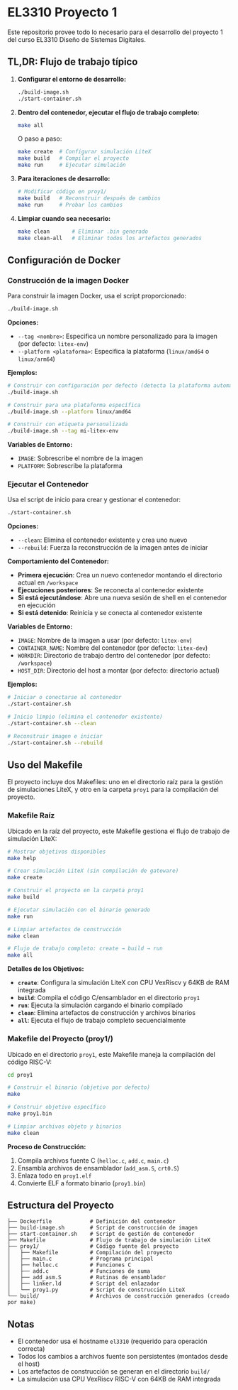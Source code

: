 # EL3310 Proyecto 1

Este repositorio provee todo lo necesario para el desarrollo del proyecto 1 del curso EL3310 Diseño de Sistemas Digitales.

## TL,DR: Flujo de trabajo típico

1. **Configurar el entorno de desarrollo:**
   ```bash
   ./build-image.sh
   ./start-container.sh
   ```

2. **Dentro del contenedor, ejecutar el flujo de trabajo completo:**
   ```bash
   make all
   ```

   O paso a paso:
   ```bash
   make create  # Configurar simulación LiteX
   make build   # Compilar el proyecto
   make run     # Ejecutar simulación
   ```

3. **Para iteraciones de desarrollo:**
   ```bash
   # Modificar código en proy1/
   make build   # Reconstruir después de cambios
   make run     # Probar los cambios
   ```

4. **Limpiar cuando sea necesario:**
   ```bash
   make clean       # Eliminar .bin generado
   make clean-all   # Eliminar todos los artefactos generados
   ```



## Configuración de Docker

### Construcción de la imagen Docker

Para construir la imagen Docker, usa el script proporcionado:

```bash
./build-image.sh
```

**Opciones:**
- `--tag <nombre>`: Especifica un nombre personalizado para la imagen (por defecto: `litex-env`)
- `--platform <plataforma>`: Especifica la plataforma (`linux/amd64` o `linux/arm64`)

**Ejemplos:**
```bash
# Construir con configuración por defecto (detecta la plataforma automáticamente)
./build-image.sh

# Construir para una plataforma específica
./build-image.sh --platform linux/amd64

# Construir con etiqueta personalizada
./build-image.sh --tag mi-litex-env
```

**Variables de Entorno:**
- `IMAGE`: Sobrescribe el nombre de la imagen
- `PLATFORM`: Sobrescribe la plataforma

### Ejecutar el Contenedor

Usa el script de inicio para crear y gestionar el contenedor:

```bash
./start-container.sh
```

**Opciones:**
- `--clean`: Elimina el contenedor existente y crea uno nuevo
- `--rebuild`: Fuerza la reconstrucción de la imagen antes de iniciar

**Comportamiento del Contenedor:**
- **Primera ejecución**: Crea un nuevo contenedor montando el directorio actual en `/workspace`
- **Ejecuciones posteriores**: Se reconecta al contenedor existente
- **Si está ejecutándose**: Abre una nueva sesión de shell en el contenedor en ejecución
- **Si está detenido**: Reinicia y se conecta al contenedor existente

**Variables de Entorno:**
- `IMAGE`: Nombre de la imagen a usar (por defecto: `litex-env`)
- `CONTAINER_NAME`: Nombre del contenedor (por defecto: `litex-dev`)
- `WORKDIR`: Directorio de trabajo dentro del contenedor (por defecto: `/workspace`)
- `HOST_DIR`: Directorio del host a montar (por defecto: directorio actual)

**Ejemplos:**
```bash
# Iniciar o conectarse al contenedor
./start-container.sh

# Inicio limpio (elimina el contenedor existente)
./start-container.sh --clean

# Reconstruir imagen e iniciar
./start-container.sh --rebuild
```

## Uso del Makefile

El proyecto incluye dos Makefiles: uno en el directorio raíz para la gestión de simulaciones LiteX, y otro en la carpeta `proy1` para la compilación del proyecto.

### Makefile Raíz

Ubicado en la raíz del proyecto, este Makefile gestiona el flujo de trabajo de simulación LiteX:

```bash
# Mostrar objetivos disponibles
make help

# Crear simulación LiteX (sin compilación de gateware)
make create

# Construir el proyecto en la carpeta proy1
make build

# Ejecutar simulación con el binario generado
make run

# Limpiar artefactos de construcción
make clean

# Flujo de trabajo completo: create → build → run
make all
```

**Detalles de los Objetivos:**
- **`create`**: Configura la simulación LiteX con CPU VexRiscv y 64KB de RAM integrada
- **`build`**: Compila el código C/ensamblador en el directorio `proy1`
- **`run`**: Ejecuta la simulación cargando el binario compilado
- **`clean`**: Elimina artefactos de construcción y archivos binarios
- **`all`**: Ejecuta el flujo de trabajo completo secuencialmente

### Makefile del Proyecto (proy1/)

Ubicado en el directorio `proy1`, este Makefile maneja la compilación del código RISC-V:

```bash
cd proy1

# Construir el binario (objetivo por defecto)
make

# Construir objetivo específico
make proy1.bin

# Limpiar archivos objeto y binarios
make clean
```

**Proceso de Construcción:**
1. Compila archivos fuente C (`helloc.c`, `add.c`, `main.c`)
2. Ensambla archivos de ensamblador (`add_asm.S`, `crt0.S`)
3. Enlaza todo en `proy1.elf`
4. Convierte ELF a formato binario (`proy1.bin`)


## Estructura del Proyecto

```
├── Dockerfile            # Definición del contenedor
├── build-image.sh        # Script de construcción de imagen
├── start-container.sh    # Script de gestión de contenedor
├── Makefile              # Flujo de trabajo de simulación LiteX
├── proy1/                # Código fuente del proyecto
│   ├── Makefile          # Compilación del proyecto
│   ├── main.c            # Programa principal
│   ├── helloc.c          # Funciones C
│   ├── add.c             # Funciones de suma
│   ├── add_asm.S         # Rutinas de ensamblador
│   ├── linker.ld         # Script del enlazador
│   └── proy1.py          # Script de construcción LiteX
└── build/                # Archivos de construcción generados (creado por make)
```

## Notas

- El contenedor usa el hostname `el3310` (requerido para operación correcta)
- Todos los cambios a archivos fuente son persistentes (montados desde el host)
- Los artefactos de construcción se generan en el directorio `build/`
- La simulación usa CPU VexRiscv RISC-V con 64KB de RAM integrada